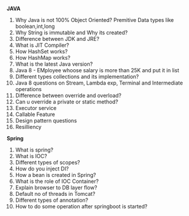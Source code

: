 **JAVA**
1. Why Java is not 100% Object Oriented?
   Premitive Data types like boolean,int,long
2. Why String is immutable and Why its created?
3. Difference between JDK and JRE?
4. What is JIT Compiler?
5. How HashSet works?
6. How HashMap works?
7. What is the latest Java version?
8. Java 8 - EMployee whoose salary is more than 25K and put it in list
9. Different types collections and its implementation?
10. Java 8 questions on Stream, Lambda exp, Terminal and Intermediate operations
11. Difference between override and overload?
12. Can u override a private or static method?
13. Executor service
14. Callable Feature
15. Design pattern questions
16. Resilliency

**Spring**
1. What is spring?
2. What is IOC?
3. Different types of scopes?
4. How do you inject DI?
5. How a bean is created in Spring?
6. What is the role of IOC Container?
7. Explain browser to DB layer flow?
8. Default no of threads in Tomcat?
9. Different types of annotation?
10. How to do some operation after springboot is started?
